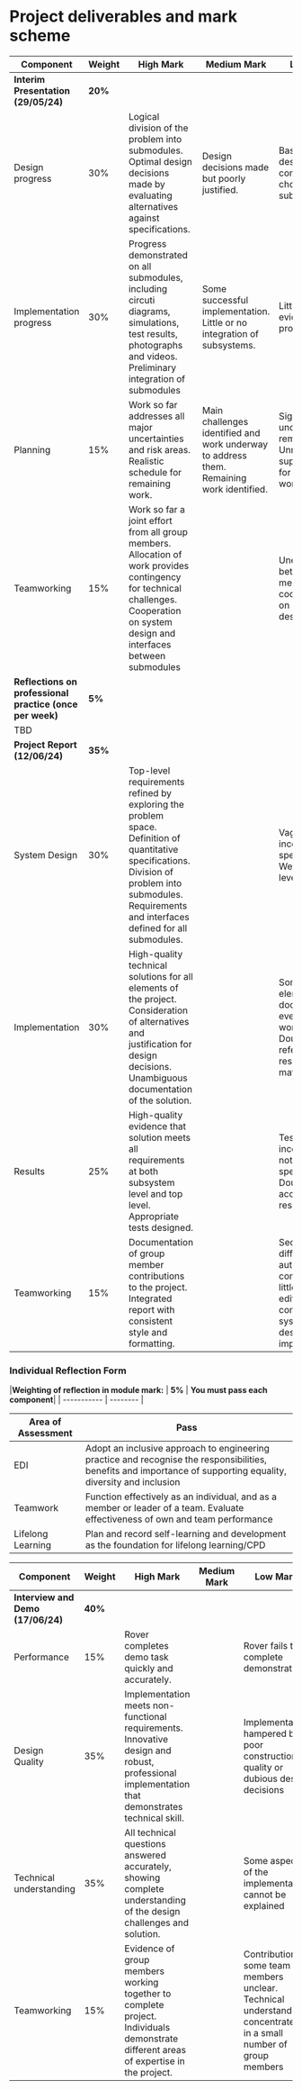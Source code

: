 # Project deliverables and mark scheme

| Component 							| Weight | High Mark | Medium Mark | Low Mark |
| --------- |  --------- | --------- | ----------- | -------- |
| **Interim Presentation (29/05/24)** | **20%** |
| Design progress 				| 30% | Logical division of the problem into submodules. Optimal design decisions made by evaluating alternatives against specifications. | Design decisions made but poorly justified. | Basic system design with ill-considered choice of submodules |
| Implementation progress | 30% | Progress demonstrated on all submodules, including circuti diagrams, simulations, test results, photographs and videos. Preliminary integration of submodules | Some successful implementation. Little or no integration of subsystems. | Little or weak evidence of progress |
| Planning 								| 15% | Work so far addresses all major uncertainties and risk areas. Realistic schedule for remaining work. | Main challenges identified and work underway to address them. Remaining work identified. | Significant uncertainties remain. Unrealistic or superficial plan for remaining work. |
| Teamworking 						| 15% | Work so far a joint effort from all group members. Allocation of work provides contingency for technical challenges. Cooperation on system design and interfaces between submodules | | Uneven split between group members. Little coordination on system design |
| **Reflections on professional practice (once per week)** | **5%** |
| TBD |
| **Project Report (12/06/24)** | **35%** |
| System Design | 30% | Top-level requirements refined by exploring the problem space. Definition of quantitative specifications. Division of problem into submodules. Requirements and interfaces defined for all submodules. | | Vague or incomplete specifications. Weak system-level design |
| Implementation | 30% | High-quality technical solutions for all elements of the project. Consideration of alternatives and justification for design decisions. Unambiguous documentation of the solution. | | Some design elements not documented, even if they work correctly. Doubts over referencing of research material |
| Results | 25% | High-quality evidence that solution meets all requirements at both subsystem level and top level. Appropriate tests designed. | | Testing incomplete or not relevant to specifications. Doubts over accuracy of results |
| Teamworking | 15% | Documentation of group member contributions to the project. Integrated report with consistent style and formatting. | | Sections from different authors compiled with little overall editing. Basic content on system-level design and implementation |

### Individual Reflection Form
|**Weighting of reflection in module mark:** | **5%** | **You must pass each component**|
| ----------- | -------- |

| Area of Assessment							| Pass |
| ----------- | -------- |
| EDI | Adopt an inclusive approach to engineering practice and recognise the responsibilities, benefits and importance of supporting equality, diversity and inclusion |
| Teamwork |Function effectively as an individual, and as a member or leader of a team. Evaluate effectiveness of own and team performance|
| Lifelong Learning | Plan and record self-learning and development as the foundation for lifelong learning/CPD|



| Component 							| Weight | High Mark | Medium Mark | Low Mark |
| --------- |  --------- | --------- | ----------- | -------- |
| **Interview and Demo (17/06/24)** | **40%** |
| Performance | 15% | Rover completes demo task quickly and accurately. | | Rover fails to complete demonstration |
| Design Quality | 35% | Implementation meets non-functional requirements. Innovative design and robust, professional implementation that demonstrates technical skill. | | Implementation hampered by poor construction quality or dubious design decisions |
| Technical understanding | 35% | All technical questions answered accurately, showing complete understanding of the design challenges and solution. | | Some aspects of the implementation cannot be explained |
| Teamworking | 15% | Evidence of group members working together to complete project. Individuals demonstrate different areas of expertise in the project. | | Contribution of some team members unclear. Technical understanding concentrated in a small number of group members |
